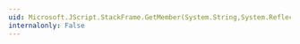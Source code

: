 ```yaml
---
uid: Microsoft.JScript.StackFrame.GetMember(System.String,System.Reflection.BindingFlags)
internalonly: False
---
```

